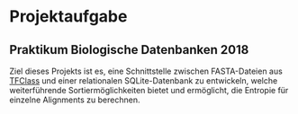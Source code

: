 # Projektaufgabe
## Praktikum Biologische Datenbanken 2018

Ziel dieses Projekts ist es, eine Schnittstelle zwischen FASTA-Dateien aus [TFClass](http://tfclass.bioinf.med.uni-goettingen.de) und einer relationalen SQLite-Datenbank zu entwickeln, welche weiterführende Sortiermöglichkeiten bietet und ermöglicht, die Entropie für einzelne Alignments zu berechnen.

